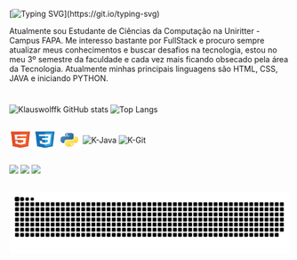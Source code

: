 [![Typing SVG](https://readme-typing-svg.demolab.com?font=Fira+Code&size=25&pause=1000&color=27A9F7&width=435&lines=Ol%C3%A1%2C+Sou+o+Klaus+Wolff!)](https://git.io/typing-svg)

<p align="left">Atualmente sou Estudante de Ciências da Computação na Uniritter - Campus FAPA.
  Me interesso bastante por FullStack e procuro sempre atualizar meus conhecimentos e buscar desafios na tecnologia, estou no meu 3º semestre da faculdade e cada vez mais
  ficando obsecado pela área da Tecnologia. Atualmente minhas principais linguagens são HTML, CSS, JAVA e iniciando PYTHON.

  #

  

![Klauswolffk GitHub stats](https://github-readme-stats.vercel.app/api?username=klauswolffk&show_icons=true&theme=radical)
![Top Langs](https://github-readme-stats.vercel.app/api/top-langs/?username=klauswolffk&langs_count=8&theme=radical)

<div style="display: inline_block"><br>
  <img align="center" alt="K-HTML" height="30" width="40" src="https://raw.githubusercontent.com/devicons/devicon/master/icons/html5/html5-original.svg">
  <img align="center" alt="K-CSS" height="30" width="40" src="https://raw.githubusercontent.com/devicons/devicon/master/icons/css3/css3-original.svg">
  <img align="center" alt="K-Python" height="30" width="40" src="https://raw.githubusercontent.com/devicons/devicon/master/icons/python/python-original.svg">
  <img align="center" alt="K-Java" height="30" width="40" src="https://cdn.jsdelivr.net/gh/devicons/devicon@latest/icons/java/java-original-wordmark.svg">
  <img align="center" alt="K-Git" height="30" widht="40" src="https://cdn.jsdelivr.net/gh/devicons/devicon@latest/icons/git/git-original.svg">   
</div>

##

<div> 
  <a href="https://instagram.com/klauswolffk" target="_blank"><img src="https://img.shields.io/badge/-Instagram-%23E4405F?style=for-the-badge&logo=instagram&logoColor=white" target="_blank"></a>
  <a href = "mailto:klauswolff2001@gmail.com"><img src="https://img.shields.io/badge/-Gmail-%23333?style=for-the-badge&logo=gmail&logoColor=white" target="_blank"></a>
  <a href="https://www.linkedin.com/in/klauswolffk/" target="_blank"><img src="https://img.shields.io/badge/-LinkedIn-%230077B5?style=for-the-badge&logo=linkedin&logoColor=white" target="_blank"></a> 
  
</div>

##

<picture align="center">
  <source media="(prefers-color-scheme: dark)" srcset="https://raw.githubusercontent.com/klauswolffk/klauswolffk/output/github-contribution-grid-snake-dark.svg">
  <source media="(prefers-color-scheme: light)" srcset="https://raw.githubusercontent.com/klauswolffk/klauswolffk/output/github-contribution-grid-snake-dark.svg">
  <img align="center" alt="github contribution grid snake animation" src="https://raw.githubusercontent.com/klauswolffk/klauswolffk/output/github-contribution-grid-snake.svg">
</picture>
